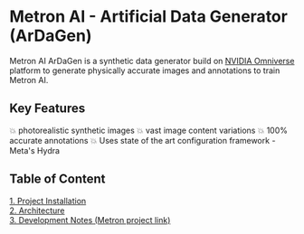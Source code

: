 # Metron AI - Artificial Data Generator (ArDaGen)

Metron AI ArDaGen is a synthetic data generator build on
[NVIDIA Omniverse](https://developer.nvidia.com/nvidia-omniverse-platform) platform to generate physically accurate
images and annotations to train Metron AI.

## Key Features

:boom: photorealistic synthetic images
:boom: vast image content variations
:boom: 100% accurate annotations
:boom: Uses state of the art configuration framework - Meta's Hydra

## Table of Content

[1. Project Installation](/docs/project_installation.md)\
[2. Architecture](/docs/architecture.md)\
[3. Development Notes (Metron project link)](https://github.com/OndrejSzekely/metron/blob/main/docs/development_notes.md)
